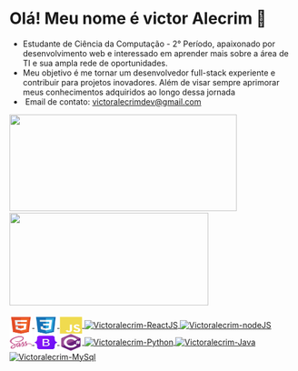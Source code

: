 ## <h1> Olá! Meu nome é victor Alecrim 👋</h1>

-  Estudante de Ciência da Computação - 2° Período, apaixonado por desenvolvimento web e interessado em aprender mais sobre a área de TI e sua ampla rede de oportunidades. 
-  Meu objetivo é me tornar um desenvolvedor full-stack experiente e contribuir para projetos inovadores. Além de visar sempre aprimorar meus conhecimentos adquiridos ao longo dessa jornada
- ‍ Email de contato: victoralecrimdev@gmail.com

<div align="left">
  <a href="https://github.com/Victoralecrim">
  <img height="170em" width="400" src="https://github-readme-stats-sigma-five.vercel.app/api?username=Victoralecrim&show_icons=true&theme=dracula&include_all_commits=true&count_private=true" />
  <img height="163em" width="350" src="https://github-readme-stats-sigma-five.vercel.app/api/top-langs/?username=Victoralecrim&layout=compact&langs_count=7&theme=github_dark"/>
</div>
  
<div style="display: inline_block"><br>
  <img align="center" alt="Victoralecrim-HTML" height="30" width="40" src="https://raw.githubusercontent.com/devicons/devicon/master/icons/html5/html5-original.svg">
  <img align="center" alt="Victoralecrim-CSS" height="30" width="40" src="https://raw.githubusercontent.com/devicons/devicon/master/icons/css3/css3-original.svg">
  <img align="center" alt="Victoralecrim-JS" height="30" width="40" src="https://raw.githubusercontent.com/devicons/devicon/master/icons/javascript/javascript-plain.svg">
  <img align="center" alt="Victoralecrim-ReactJS" height="30" width="40" src="https://cdn.jsdelivr.net/gh/devicons/devicon@latest/icons/react/react-original-wordmark.svg" />
  <img align="center" alt="Victoralecrim-nodeJS" height="30" width="40" src="https://cdn.jsdelivr.net/gh/devicons/devicon@latest/icons/nodejs/nodejs-original-wordmark.svg"  />
          
  <img align="center" alt="Victoralecrim-SASS" height="30" width="40" src="https://raw.githubusercontent.com/devicons/devicon/master/icons/sass/sass-original.svg">
  <img align="center" alt="Victoralecrim-Bootstrap" height="30" width="40" src="https://raw.githubusercontent.com/devicons/devicon/master/icons/bootstrap/bootstrap-original.svg">
  <img align="center" alt="Victoralecrim-Csharp" height="30" width="40" src="https://raw.githubusercontent.com/devicons/devicon/master/icons/csharp/csharp-original.svg">

  <img align="center" alt="Victoralecrim-Python" height="30" width="40" src="https://cdn.jsdelivr.net/gh/devicons/devicon/icons/python/python-original.svg" />
  
  <img align="center" alt="Victoralecrim-Java"  height="30" width="40" src="https://cdn.jsdelivr.net/gh/devicons/devicon@latest/icons/java/java-original-wordmark.svg" />
  
 <img align="center" alt="Victoralecrim-MySql" height="30" width="40" src="https://cdn.jsdelivr.net/gh/devicons/devicon/icons/mysql/mysql-original.svg" />
          
          
 </div>
